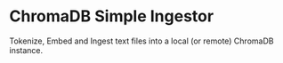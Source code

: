 # ChromaDB Simple Ingestor

Tokenize, Embed and Ingest text files into a local (or remote) ChromaDB instance.

